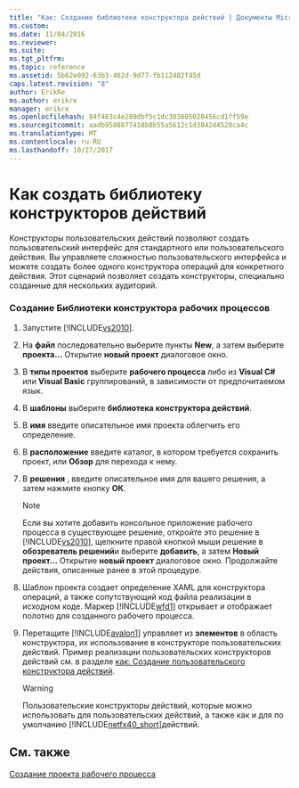 ```yaml
---
title: "Как: Создание библиотеки конструктора действий | Документы Microsoft"
ms.custom: 
ms.date: 11/04/2016
ms.reviewer: 
ms.suite: 
ms.tgt_pltfrm: 
ms.topic: reference
ms.assetid: 5b62e092-63b3-462d-9d77-fb112482f45d
caps.latest.revision: "8"
author: ErikRe
ms.author: erikre
manager: erikre
ms.openlocfilehash: 84f483c4e280dbf5c1dc303805028456cd1ff59e
ms.sourcegitcommit: aadb9588877418b8b55a5612c1d3842d4520ca4c
ms.translationtype: MT
ms.contentlocale: ru-RU
ms.lasthandoff: 10/27/2017
---
```

# <a name="how-to-create-an-activity-designer-library"></a>Как создать библиотеку конструкторов действий
Конструкторы пользовательских действий позволяют создать пользовательский интерфейс для стандартного или пользовательского действия. Вы управляете сложностью пользовательского интерфейса и можете создать более одного конструктора операций для конкретного действия. Этот сценарий позволяет создать конструкторы, специально созданные для нескольких аудиторий.  
  
### <a name="to-create-an-activity-designer-library"></a>Создание Библиотеки конструктора рабочих процессов  
  
1.  Запустите [!INCLUDE[vs2010](../misc/includes/vs2010_md.md)].  
  
2.  На **файл** последовательно выберите пункты **New**, а затем выберите **проекта...**  Открытие **новый проект** диалоговое окно.  
  
3.  В **типы проектов** выберите **рабочего процесса** либо из **Visual C#** или **Visual Basic** группирований, в зависимости от предпочитаемом язык.  
  
4.  В **шаблоны** выберите **библиотека конструктора действий**.  
  
5.  В **имя** введите описательное имя проекта облегчить его определение.  
  
6.  В **расположение** введите каталог, в котором требуется сохранить проект, или **Обзор** для перехода к нему.  
  
7.  В **решения** , введите описательное имя для вашего решения, а затем нажмите кнопку **ОК**.  
  
    > [!NOTE]
    >  Если вы хотите добавить консольное приложение рабочего процесса в существующее решение, откройте это решение в [!INCLUDE[vs2010](../misc/includes/vs2010_md.md)], щелкните правой кнопкой мыши решение в **обозреватель решений**и выберите **добавить**, а затем **Новый проект...**  Открытие **новый проект** диалоговое окно. Продолжайте действия, описанные ранее в этой процедуре.  
  
8.  Шаблон проекта создает определение XAML для конструктора операций, а также сопутствующий код файла реализации в исходном коде. Маркер [!INCLUDE[wfd1](../workflow-designer/includes/wfd1_md.md)] открывает и отображает полотно для созданного рабочего процесса.  
  
9. Перетащите [!INCLUDE[avalon1](../workflow-designer/includes/avalon1_md.md)] управляет из **элементов** в область конструктора, их использование в конструкторе пользовательских действий.  Пример реализации пользовательских конструкторов действий см. в разделе [как: Создание пользовательского конструктора действий](/dotnet/framework/windows-workflow-foundation/how-to-create-a-custom-activity-designer).  
  
    > [!WARNING]
    >  Пользовательские конструкторы действий, которые можно использовать для пользовательских действий, а также как и для по умолчанию [!INCLUDE[netfx40_short](../workflow-designer/includes/netfx40_short_md.md)]действий.  
  
## <a name="see-also"></a>См. также  
 [Создание проекта рабочего процесса](../workflow-designer/creating-a-workflow-project.md)